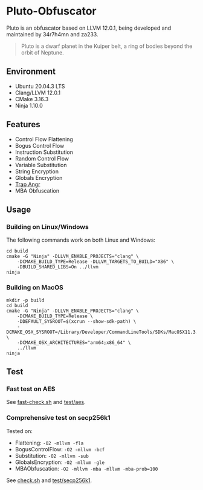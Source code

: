 # Pluto-Obfuscator
Pluto is an obfuscator based on LLVM 12.0.1, being developed and maintained by 34r7h4mn and za233.
> Pluto is a dwarf planet in the Kuiper belt, a ring of bodies beyond the orbit of Neptune.
## Environment
- Ubuntu 20.04.3 LTS
- Clang/LLVM 12.0.1
- CMake 3.16.3
- Ninja 1.10.0

## Features
- Control Flow Flattening
- Bogus Control Flow
- Instruction Substitution
- Random Control Flow
- Variable Substitution
- String Encryption
- Globals Encryption
- [Trap Angr](TrapAngr.md)
- MBA Obfuscation

## Usage
### Building on Linux/Windows
The following commands work on both Linux and Windows:
```shell
cd build
cmake -G "Ninja" -DLLVM_ENABLE_PROJECTS="clang" \
    -DCMAKE_BUILD_TYPE=Release -DLLVM_TARGETS_TO_BUILD="X86" \
    -DBUILD_SHARED_LIBS=On ../llvm
ninja
```
### Building on MacOS

```shell
mkdir -p build
cd build
cmake -G "Ninja" -DLLVM_ENABLE_PROJECTS="clang" \
    -DCMAKE_BUILD_TYPE=Release \
    -DDEFAULT_SYSROOT=$(xcrun --show-sdk-path) \
    -DCMAKE_OSX_SYSROOT=/Library/Developer/CommandLineTools/SDKs/MacOSX11.3.sdk \
    -DCMAKE_OSX_ARCHITECTURES="arm64;x86_64" \
    ../llvm
ninja
```



## Test
### Fast test on AES
See [fast-check.sh](fast-check.sh) and [test/aes](test/aes/).
### Comprehensive test on secp256k1
Tested on:
- Flattening: `-O2 -mllvm -fla`
- BogusControlFlow: `-O2 -mllvm -bcf`
- Substitution: `-O2 -mllvm -sub`
- GlobalsEncryption: `-O2 -mllvm -gle`
- MBAObfuscation: `-O2 -mllvm -mba -mllvm -mba-prob=100`

See [check.sh](check.sh) and [test/secp256k1](test/secp256k1/).